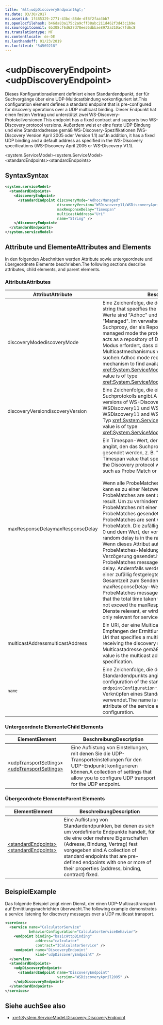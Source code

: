 ```yaml
---
title: '&lt;udpDiscoveryEndpoint&gt;'
ms.date: 03/30/2017
ms.assetid: 1f485329-2771-43bc-88de-df8f2faa3bb7
ms.openlocfilehash: b46da83a175c2a9cff38abc211d462f3d43c1b9e
ms.sourcegitcommit: 6b308cf6d627d78ee36dbbae8972a310ac7fd6c8
ms.translationtype: MT
ms.contentlocale: de-DE
ms.lasthandoff: 01/23/2019
ms.locfileid: "54569218"
---
```

# <a name="ltudpdiscoveryendpointgt"></a><span data-ttu-id="e6cef-102">&lt;udpDiscoveryEndpoint&gt;</span><span class="sxs-lookup"><span data-stu-id="e6cef-102">&lt;udpDiscoveryEndpoint&gt;</span></span>
<span data-ttu-id="e6cef-103">Dieses Konfigurationselement definiert einen Standardendpunkt, der für Suchvorgänge über eine UDP-Multicastbindung vorkonfiguriert ist.</span><span class="sxs-lookup"><span data-stu-id="e6cef-103">This configuration element defines a standard endpoint that is pre-configured for discovery operations over a UDP multicast binding.</span></span> <span data-ttu-id="e6cef-104">Dieser Endpunkt hat einen festen Vertrag und unterstützt zwei WS-Discovery-Protokollversionen.</span><span class="sxs-lookup"><span data-stu-id="e6cef-104">This endpoint has a fixed contract and supports two WS-Discovery protocol versions.</span></span> <span data-ttu-id="e6cef-105">Außerdem weist er eine feste UDP-Bindung und eine Standardadresse gemäß WS-Discovery-Spezifikationen (WS-Discovery Version April 2005 oder Version 1.1) auf.</span><span class="sxs-lookup"><span data-stu-id="e6cef-105">In addition, it has a fixed UDP binding and a default address as specified in the WS-Discovery specifications (WS-Discovery April 2005 or WS-Discovery V1.1).</span></span>  
  
 <span data-ttu-id="e6cef-106">\<system.ServiceModel></span><span class="sxs-lookup"><span data-stu-id="e6cef-106">\<system.ServiceModel></span></span>  
<span data-ttu-id="e6cef-107">\<standardEndpoints></span><span class="sxs-lookup"><span data-stu-id="e6cef-107">\<standardEndpoints></span></span>  
  
## <a name="syntax"></a><span data-ttu-id="e6cef-108">Syntax</span><span class="sxs-lookup"><span data-stu-id="e6cef-108">Syntax</span></span>  
  
```xml  
<system.serviceModel>
  <standardEndpoints>
    <discoveryEndpoint>
      <standardEndpoint discoveryMode="Adhoc/Managed"
                        discoveryVersion="WSDiscovery11/WSDiscoveryApril2005"
                        maxResponseDelay="Timespan"
                        multicastAddress="Uri"
                        name="String" />
    </discoveryEndpoint>
  </standardEndpoints>
</system.serviceModel>
```  
  
## <a name="attributes-and-elements"></a><span data-ttu-id="e6cef-109">Attribute und Elemente</span><span class="sxs-lookup"><span data-stu-id="e6cef-109">Attributes and Elements</span></span>  
 <span data-ttu-id="e6cef-110">In den folgenden Abschnitten werden Attribute sowie untergeordnete und übergeordnete Elemente beschrieben.</span><span class="sxs-lookup"><span data-stu-id="e6cef-110">The following sections describe attributes, child elements, and parent elements.</span></span>  
  
### <a name="attributes"></a><span data-ttu-id="e6cef-111">Attribute</span><span class="sxs-lookup"><span data-stu-id="e6cef-111">Attributes</span></span>  
  
|<span data-ttu-id="e6cef-112">Attribut</span><span class="sxs-lookup"><span data-stu-id="e6cef-112">Attribute</span></span>|<span data-ttu-id="e6cef-113">Beschreibung</span><span class="sxs-lookup"><span data-stu-id="e6cef-113">Description</span></span>|  
|---------------|-----------------|  
|<span data-ttu-id="e6cef-114">discoveryMode</span><span class="sxs-lookup"><span data-stu-id="e6cef-114">discoveryMode</span></span>|<span data-ttu-id="e6cef-115">Eine Zeichenfolge, die den Modus des Suchprotokolls angibt.</span><span class="sxs-lookup"><span data-stu-id="e6cef-115">A string that specifies the mode of discovery protocol.</span></span> <span data-ttu-id="e6cef-116">Gültige Werte sind "Adhoc" und "Managed".</span><span class="sxs-lookup"><span data-stu-id="e6cef-116">Valid values are "Adhoc" and "Managed".</span></span> <span data-ttu-id="e6cef-117">Im verwalteten Modus benötigt das Protokoll einen Suchproxy, der als Repository sichtbarer Dienste fungiert.</span><span class="sxs-lookup"><span data-stu-id="e6cef-117">In managed mode the protocol relies on a Discovery Proxy, which acts as a repository of Discoverable services.</span></span> <span data-ttu-id="e6cef-118">Der Ad-hoc-Modus erfordert, dass das Protokoll den UDP-Multicastmechanismus verwendet, um verfügbare Dienste zu suchen.</span><span class="sxs-lookup"><span data-stu-id="e6cef-118">Adhoc mode requires the protocol to use UDP multicast mechanism to find available services.</span></span> <span data-ttu-id="e6cef-119">Dieser Wert ist vom Typ <xref:System.ServiceModel.Discovery.ServiceDiscoveryMode>.</span><span class="sxs-lookup"><span data-stu-id="e6cef-119">This value is of type <xref:System.ServiceModel.Discovery.ServiceDiscoveryMode>.</span></span>|  
|<span data-ttu-id="e6cef-120">discoveryVersion</span><span class="sxs-lookup"><span data-stu-id="e6cef-120">discoveryVersion</span></span>|<span data-ttu-id="e6cef-121">Eine Zeichenfolge, die eine der zwei Versionen des WS-Suchprotokolls angibt.</span><span class="sxs-lookup"><span data-stu-id="e6cef-121">A string that specifies one of the two versions of WS-Discovery protocol.</span></span> <span data-ttu-id="e6cef-122">Gültige Werte sind WSDiscovery11 und WSDiscoveryApril2005.</span><span class="sxs-lookup"><span data-stu-id="e6cef-122">Valid values are WSDiscovery11 and WSDiscoveryApril2005.</span></span> <span data-ttu-id="e6cef-123">Dieser Wert ist vom Typ <xref:System.ServiceModel.Discovery.DiscoveryVersion>.</span><span class="sxs-lookup"><span data-stu-id="e6cef-123">This value is of type <xref:System.ServiceModel.Discovery.DiscoveryVersion>.</span></span>|  
|<span data-ttu-id="e6cef-124">maxResponseDelay</span><span class="sxs-lookup"><span data-stu-id="e6cef-124">maxResponseDelay</span></span>|<span data-ttu-id="e6cef-125">Ein Timespan-Wert, der den maximalen Wert für die Verzögerung angibt, den das Suchprotokoll wartet, bis bestimmte Meldungen gesendet werden, z. B. "Probe Match" oder "Resolve Match".</span><span class="sxs-lookup"><span data-stu-id="e6cef-125">A Timespan value that specifies the maximum value for the delay the Discovery protocol will wait before sending certain messages such as Probe Match or Resolve Match.</span></span><br /><br /> <span data-ttu-id="e6cef-126">Wenn alle ProbeMatches zur gleichen Zeit gesendet werden, kann es zu einer Netzwerküberlastung kommen.</span><span class="sxs-lookup"><span data-stu-id="e6cef-126">If all ProbeMatches are sent at the same time, a network storm may result.</span></span> <span data-ttu-id="e6cef-127">Um zu verhindern, dass dieser Fall eintritt, werden ProbeMatches mit einer zufälligen Verzögerung zwischen den ProbeMatches gesendet.</span><span class="sxs-lookup"><span data-stu-id="e6cef-127">To prevent this from occurring, ProbeMatches are sent with a random delay between each ProbeMatch.</span></span> <span data-ttu-id="e6cef-128">Die zufällige Verzögerung liegt im Bereich zwischen 0 und dem Wert, der von diesem Attribut festgelegt wurde.</span><span class="sxs-lookup"><span data-stu-id="e6cef-128">The random delay is in the range of 0 to the value set by this attribute.</span></span> <span data-ttu-id="e6cef-129">Wenn dieses Attribut auf 0 festgelegt wird, werden die ProbeMatches-Meldungen in einer engen Schleife ohne Verzögerung gesendet.</span><span class="sxs-lookup"><span data-stu-id="e6cef-129">If this attribute is set to 0, then the ProbeMatches messages are sent in a tight loop without any delay.</span></span> <span data-ttu-id="e6cef-130">Andernfalls werden die ProbeMatches-Meldungen mit einer zufällig festgelegten Verzögerung gesendet, sodass die Gesamtzeit zum Senden aller ProbeMatches-Meldungen den maxResponseDelay-Wert nicht überschreitet.</span><span class="sxs-lookup"><span data-stu-id="e6cef-130">Otherwise, the ProbeMatches messages are sent with some random delay such that the total time taken to send all ProbeMatches messages does not exceed the maxResponseDelay.</span></span> <span data-ttu-id="e6cef-131">Dieser Wert ist nur für Dienste relevant, er wird nicht von Clients verwendet.</span><span class="sxs-lookup"><span data-stu-id="e6cef-131">This value is only relevant for services, it is not used by clients.</span></span>|  
|<span data-ttu-id="e6cef-132">multicastAddress</span><span class="sxs-lookup"><span data-stu-id="e6cef-132">multicastAddress</span></span>|<span data-ttu-id="e6cef-133">Ein URI, der eine Multicastadresse angibt, die zum Senden und Empfangen der Ermittlungsnachrichten verwendet werden soll.</span><span class="sxs-lookup"><span data-stu-id="e6cef-133">A Uri that specifies a multicast address to use for sending and receiving the discovery messages.</span></span> <span data-ttu-id="e6cef-134">Der Standardwert ist die Multicastadresse gemäß der Protokollspezifikation.</span><span class="sxs-lookup"><span data-stu-id="e6cef-134">The default value is the multicast address as conformant to the protocol specification.</span></span>|  
|`name`|<span data-ttu-id="e6cef-135">Eine Zeichenfolge, die den Namen der Konfiguration des Standardendpunkts angibt.</span><span class="sxs-lookup"><span data-stu-id="e6cef-135">A String that specifies the name of the configuration of the standard endpoint.</span></span> <span data-ttu-id="e6cef-136">Der Name wird im `endpointConfiguration`-Attribut des Dienstendpunkts zum Verknüpfen eines Standardendpunkts mit der Konfiguration verwendet.</span><span class="sxs-lookup"><span data-stu-id="e6cef-136">The name is used in the `endpointConfiguration` attribute of the service endpoint to link a standard endpoint to its configuration.</span></span>|  
  
### <a name="child-elements"></a><span data-ttu-id="e6cef-137">Untergeordnete Elemente</span><span class="sxs-lookup"><span data-stu-id="e6cef-137">Child Elements</span></span>  
  
|<span data-ttu-id="e6cef-138">Element</span><span class="sxs-lookup"><span data-stu-id="e6cef-138">Element</span></span>|<span data-ttu-id="e6cef-139">Beschreibung</span><span class="sxs-lookup"><span data-stu-id="e6cef-139">Description</span></span>|  
|-------------|-----------------|  
|[<span data-ttu-id="e6cef-140">\<udpTransportSettings></span><span class="sxs-lookup"><span data-stu-id="e6cef-140">\<udpTransportSettings></span></span>](../../../../../docs/framework/configure-apps/file-schema/wcf/udptransportsettings.md)|<span data-ttu-id="e6cef-141">Eine Auflistung von Einstellungen, mit denen Sie die UDP-Transporteinstellungen für den UDP-Endpunkt konfigurieren können.</span><span class="sxs-lookup"><span data-stu-id="e6cef-141">A collection of settings that allow you to configure UDP transport for the UDP endpoint.</span></span>|  
  
### <a name="parent-elements"></a><span data-ttu-id="e6cef-142">Übergeordnete Elemente</span><span class="sxs-lookup"><span data-stu-id="e6cef-142">Parent Elements</span></span>  
  
|<span data-ttu-id="e6cef-143">Element</span><span class="sxs-lookup"><span data-stu-id="e6cef-143">Element</span></span>|<span data-ttu-id="e6cef-144">Beschreibung</span><span class="sxs-lookup"><span data-stu-id="e6cef-144">Description</span></span>|  
|-------------|-----------------|  
|[<span data-ttu-id="e6cef-145">\<standardEndpoints></span><span class="sxs-lookup"><span data-stu-id="e6cef-145">\<standardEndpoints></span></span>](../../../../../docs/framework/configure-apps/file-schema/wcf/standardendpoints.md)|<span data-ttu-id="e6cef-146">Eine Auflistung von Standardendpunkten, bei denen es sich um vordefinierte Endpunkte handelt, für die eine oder mehrere Eigenschaften (Adresse, Bindung, Vertrag) fest vorgegeben sind.</span><span class="sxs-lookup"><span data-stu-id="e6cef-146">A collection of standard endpoints that are pre-defined endpoints with one or more of their properties (address, binding, contract) fixed.</span></span>|  
  
## <a name="example"></a><span data-ttu-id="e6cef-147">Beispiel</span><span class="sxs-lookup"><span data-stu-id="e6cef-147">Example</span></span>  
 <span data-ttu-id="e6cef-148">Das folgende Beispiel zeigt einen Dienst, der einen UDP-Multicasttransport auf Ermittlungsnachrichten überwacht.</span><span class="sxs-lookup"><span data-stu-id="e6cef-148">The following example demonstrates a service listening for discovery messages over a UDP multicast transport.</span></span>  
  
```xml  
<services>
  <service name="CalculatorService"
           behaviorConfiguration="CalculatorServiceBehavior">
    <endpoint binding="basicHttpBinding"
              address="calculator"
              contract="ICalculatorService" />
    <endpoint name="DiscoveryEndpoint"
              kind="udpDiscoveryEndpoint" />
  </service>
  <standardEndpoints>
    <udpDiscoveryEndpoint>
      <standardEndpoint name="DiscoveryEndpoint"
                        version="WSDiscoveryApril2005" />
    </udpDiscoveryEndpoint>
  </standardEndpoints>
</services>
```  
  
## <a name="see-also"></a><span data-ttu-id="e6cef-149">Siehe auch</span><span class="sxs-lookup"><span data-stu-id="e6cef-149">See also</span></span>
- <xref:System.ServiceModel.Discovery.DiscoveryEndpoint>

